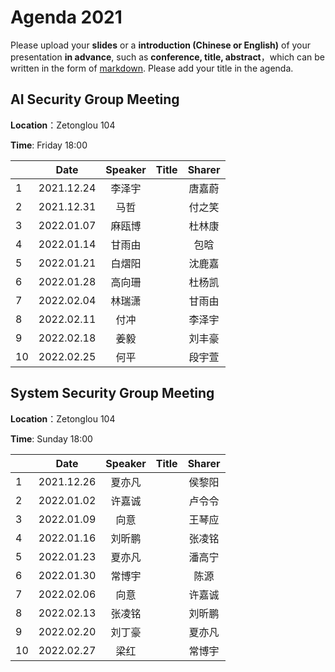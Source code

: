 

# Agenda 2021
Please upload your **slides** or a **introduction (Chinese or English)** of your presentation **in advance**,
such as **conference, title, abstract**，which can be written in the form of [markdown](http://sspai.com/25137). Please add your title in the agenda.


## AI Security Group Meeting
**Location**：Zetonglou 104

**Time**: Friday 18:00

<div id="ai-sec">

||Date|Speaker|Title|Sharer|
|---|:---:|:---:|:---:|:---:|
|1|2021.12.24|李泽宇||唐嘉蔚|
|2|2021.12.31|马哲||付之笑|
|3|2022.01.07|麻瓯博||杜林康|
|4|2022.01.14|甘雨由||包晗|
|5|2022.01.21|白熠阳||沈鹿嘉|
|6|2022.01.28|高向珊||杜杨凯|
|7|2022.02.04|林瑞潇||甘雨由|
|8|2022.02.11|付冲||李泽宇|
|9|2022.02.18|姜毅||刘丰豪|
|10|2022.02.25|何平||段宇萱|


<!--
pending: '包晗', '张云若', '邱鹏宇', '马哲', '白熠阳', '杜天宇', '张曜', '姜毅', '段宇萱', '虞楚尔', '杜林康', '王博', '沈鹿嘉', '杜杨凯', '付冲', '王粒', '李泽宇'
total: ['李泽宇', '甘雨由', '伍一鸣', '高向珊', '林瑞潇', '施程辉', '唐嘉蔚', '付之笑', '包晗', '张云若', '何平', '邱鹏宇', '马哲', '白熠阳', '杜天宇', '张曜', '姜毅', '段宇萱', '虞楚尔', '杜林康', '王博', '沈鹿嘉', '杜杨凯', '付冲', '王粒']
-->
</div>

## System Security Group Meeting
**Location**：Zetonglou 104

**Time**: Sunday 18:00

<div id="system-sec">

 
||Date|Speaker|Title|Sharer|
|---|:---:|:---:|:---:|:---:|
|1|2021.12.26|夏亦凡||侯黎阳|
|2|2022.01.02|许嘉诚||卢令令|
|3|2022.01.09|向意||王琴应|
|4|2022.01.16|刘昕鹏||张凌铭|
|5|2022.01.23|夏亦凡||潘高宁|
|6|2022.01.30|常博宇||陈源|
|7|2022.02.06|向意||许嘉诚|
|8|2022.02.13|张凌铭||刘昕鹏|
|9|2022.02.20|刘丁豪||夏亦凡|
|10|2022.02.27|梁红||常博宇|

<!--
pending: '付丽嫆', '刘倩君', '潘高宁', '张凌铭', '陈越尧', '吕晨阳', '叶童', '王琴应', '陈源', '卢令令', '陈安莹'
total: ['刘丁豪', '许嘉诚', '刘沛宇', '夏亦凡', '刘昕鹏', '梁红', '常博宇', '侯黎阳', '向意', '付丽嫆', '刘倩君', '潘高宁', '张凌铭', '陈越尧', '吕晨阳', '陈源', '叶童', '王琴应', '卢令令', '陈安莹']
-->
  
</div>



